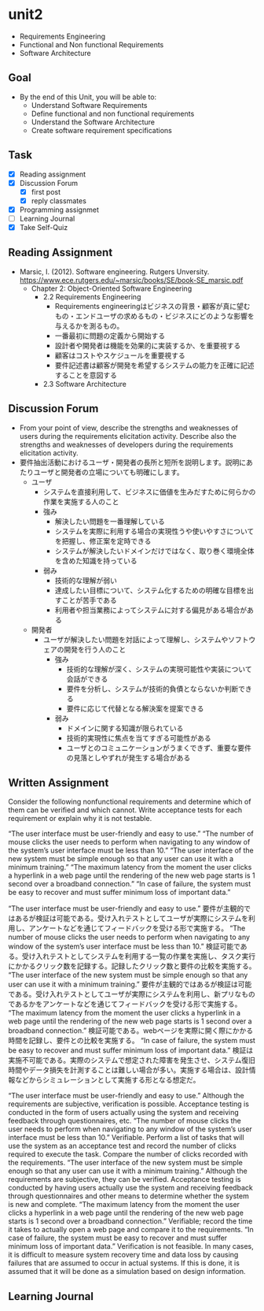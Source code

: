 # unit2

- Requirements Engineering
- Functional and Non functional Requirements
- Software Architecture

## Goal

- By the end of this Unit, you will be able to:
  - Understand Software Requirements
  - Define functional and non functional requirements
  - Understand the Software Architecture
  - Create software requirement specifications

## Task

- [x] Reading assignment
- [x] Discussion Forum
  - [x] first post
  - [x] reply classmates
- [x] Programming assignmet
- [ ] Learning Journal
- [x] Take Self-Quiz

## Reading Assignment

- Marsic, I. (2012). Software engineering. Rutgers Unversity. <https://www.ece.rutgers.edu/~marsic/books/SE/book-SE_marsic.pdf>
  - Chapter 2: Object-Oriented Software Engineering
    - 2.2  Requirements Engineering
      - Requirements engineeringはビジネスの背景・顧客が真に望むもの・エンドユーザの求めるもの・ビジネスにどのような影響を与えるかを測るもの。
      - 一番最初に問題の定義から開始する
      - 設計者や開発者は機能を効果的に実装するか、を重要視する
      - 顧客はコストやスケジュールを重要視する
      - 要件記述書は顧客が開発を希望するシステムの能力を正確に記述することを意図する
    - 2.3  Software Architecture

## Discussion Forum

- From your point of view, describe the strengths and weaknesses of users during the requirements elicitation activity. Describe also the strengths and weaknesses of developers during the requirements elicitation activity.
- 要件抽出活動におけるユーザ・開発者の長所と短所を説明します。説明にあたりユーザと開発者の立場についても明確にします。
  - ユーザ
    - システムを直接利用して、ビジネスに価値を生みだすために何らかの作業を実施する人のこと
    - 強み
      - 解決したい問題を一番理解している
      - システムを実際に利用する場合の実現性うや使いやすさについてを把握し、修正案を定時できる
      - システムが解決したいドメインだけではなく、取り巻く環境全体を含めた知識を持っている
    - 弱み
      - 技術的な理解が弱い
      - 達成したい目標について、システム化するための明確な目標を出すことが苦手である
      - 利用者や担当業務によってシステムに対する偏見がある場合がある
  - 開発者
    - ユーザが解決したい問題を対話によって理解し、システムやソフトウェアの開発を行う人のこと
      - 強み
        - 技術的な理解が深く、システムの実現可能性や実装について会話ができる
        - 要件を分析し、システムが技術的負債とならないか判断できる
        - 要件に応じて代替となる解決案を提案できる
      - 弱み
        - ドメインに関する知識が限られている
        - 技術的実現性に焦点を当てすぎる可能性がある
        - ユーザとのコミュニケーションがうまくできず、重要な要件の見落としやずれが発生する場合がある

## Written Assignment

Consider the following nonfunctional requirements and determine which of them can be verified and which cannot. Write acceptance tests for each requirement or explain why it is not testable.

“The user interface must be user-friendly and easy to use.”
“The number of mouse clicks the user needs to perform when navigating to any window of the system’s user interface must be less than 10.”
“The user interface of the new system must be simple enough so that any user can use it with a minimum training.”
“The maximum latency from the moment the user clicks a hyperlink in a web page until the rendering of the new web page starts is 1 second over a broadband connection.”
“In case of failure, the system must be easy to recover and must suffer minimum loss of important data.”

“The user interface must be user-friendly and easy to use.”
  要件が主観的ではあるが検証は可能である。受け入れテストとしてユーザが実際にシステムを利用し、アンケートなどを通じてフィードバックを受ける形で実施する。
“The number of mouse clicks the user needs to perform when navigating to any window of the system’s user interface must be less than 10.”
  検証可能である。受け入れテストとしてシステムを利用する一覧の作業を実施し、タスク実行にかかるクリック数を記録する。記録したクリック数と要件の比較を実施する。
“The user interface of the new system must be simple enough so that any user can use it with a minimum training.”
  要件が主観的ではあるが検証は可能である。受け入れテストとしてユーザが実際にシステムを利用し、新プリなものであるかをアンケートなどを通じてフィードバックを受ける形で実施する。
“The maximum latency from the moment the user clicks a hyperlink in a web page until the rendering of the new web page starts is 1 second over a broadband connection.”
  検証可能である。webページを実際に開く際にかかる時間を記録し、要件との比較を実施する。
“In case of failure, the system must be easy to recover and must suffer minimum loss of important data.”
  検証は実施不可能である。実際のシステムで想定された障害を発生させ、システム復旧時間やデータ損失を計測することは難しい場合が多い。実施する場合は、設計情報などからシミュレーションとして実施する形となる想定だ。

“The user interface must be user-friendly and easy to use.”
  Although the requirements are subjective, verification is possible. Acceptance testing is conducted in the form of users actually using the system and receiving feedback through questionnaires, etc.
“The number of mouse clicks the user needs to perform when navigating to any window of the system’s user interface must be less than 10.”
  Verifiable. Perform a list of tasks that will use the system as an acceptance test and record the number of clicks required to execute the task. Compare the number of clicks recorded with the requirements.
“The user interface of the new system must be simple enough so that any user can use it with a minimum training.”
  Although the requirements are subjective, they can be verified. Acceptance testing is conducted by having users actually use the system and receiving feedback through questionnaires and other means to determine whether the system is new and complete.
“The maximum latency from the moment the user clicks a hyperlink in a web page until the rendering of the new web page starts is 1 second over a broadband connection.”
  Verifiable; record the time it takes to actually open a web page and compare it to the requirements.
“In case of failure, the system must be easy to recover and must suffer minimum loss of important data.”
  Verification is not feasible. In many cases, it is difficult to measure system recovery time and data loss by causing failures that are assumed to occur in actual systems. If this is done, it is assumed that it will be done as a simulation based on design information.

## Learning Journal

